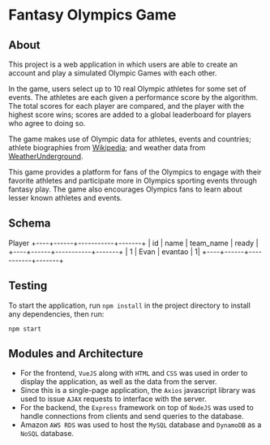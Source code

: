 # Fantasy Olympics Game

## About ##

This project is a web application in which users are able to create an account and
play a simulated Olympic Games with each other. 

In the game, users select up to 10 real Olympic athletes for some set of events. The athletes are each given a performance score by the algorithm. The total scores for each player are compared, and the player with the highest score wins; scores are added to a global leaderboard for players who agree to doing so. 

The game makes use of Olympic data for athletes, events and countries; athlete
biographies from [Wikipedia](https://wikipedia.org/); and weather data from [WeatherUnderground](https://wunderground.com/).

This game provides a platform for fans of the Olympics to engage with their favorite athletes and participate more in Olympics sporting events through fantasy play. The game also encourages Olympics fans to learn about lesser known athletes and events.

## Schema ##

Player 
+----+------+-----------+-------+
| id | name | team_name | ready |
+----+------+-----------+-------+
|  1 | Evan | evantao   |     1|
+----+------+-----------+-------+

## Testing ##

To start the application, run `npm install` in the project directory to install any dependencies, then run: 

`npm start`

## Modules and Architecture ##

- For the frontend, `VueJS` along with `HTML` and `CSS` was used in order to display the
application, as well as the data from the server. 
- Since this is a single-page application, the `Axios` javascript library was used to issue `AJAX` requests to interface with the server.
- For the backend, the `Express` framework on top of `NodeJS` was used to handle connections from clients and send queries to the database.
- Amazon `AWS RDS` was used to host the `MySQL` database and `DynamoDB` as a `NoSQL` database.
